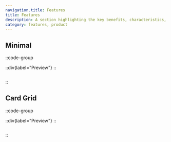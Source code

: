 ```yaml
---
navigation.title: Features
title: Features
description: A section highlighting the key benefits, characteristics, or functionalities of a product or service.
category: features, product
---
```


## Minimal

::code-group

::div{label="Preview"}
<Playground url="/landing/features" aspect="4/3"></Playground>
::

```vue [Code]

```

::

## Card Grid

::code-group

::div{label="Preview"}
<Playground url="/landing/features/FeatureCardGrid" aspect="4/3"></Playground>
::

```vue [Code]

```

::
